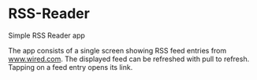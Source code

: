 # RSS-Reader
Simple RSS Reader app

The app consists of a single screen showing RSS feed entries from www.wired.com. 
The displayed feed can be refreshed with pull to refresh.
Tapping on a feed entry opens its link.
